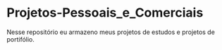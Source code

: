 # Projetos-Pessoais_e_Comerciais
Nesse repositório eu armazeno meus projetos de estudos e projetos de portifólio. 
